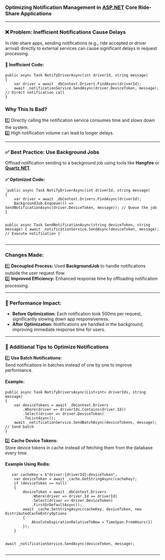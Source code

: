 <h3 id="optimizing-notification-management-in-asp.net-core-ride-share-applications"><strong>Optimizing Notification Management in <a href="http://ASP.NET">ASP.NET</a> Core Ride-Share Applications</strong></h3>
<hr>
<h3 id="❌-problem-inefficient-notifications-cause-delays"><strong>❌ Problem: Inefficient Notifications Cause Delays</strong></h3>
<p>In ride-share apps, sending notifications (e.g., ride accepted or driver arrival) directly to external services can cause significant delays in request processing.</p>
<h4 id="🚫-inefficient-code">🚫 <strong>Inefficient Code:</strong></h4>
<pre><code>public async Task NotifyDriverAsync(int driverId, string message)
{
    var driver = await _dbContext.Drivers.FindAsync(driverId);
    await _notificationService.SendAsync(driver.DeviceToken, message); // Direct notification call
}
</code></pre>
<h3 id="why-this-is-bad"><strong>Why This Is Bad?</strong></h3>
<p>1️⃣ Directly calling the notification service consumes time and slows down the system.<br>
2️⃣ High notification volume can lead to longer delays.</p>
<hr>
<h3 id="✅-best-practice-use-background-jobs"><strong>✅ Best Practice: Use Background Jobs</strong></h3>
<p>Offload notification sending to a background job using tools like <strong>Hangfire</strong> or <strong><a href="http://Quartz.NET">Quartz.NET</a></strong>.</p>
<h4 id="✅-optimized-code">✅ <strong>Optimized Code:</strong></h4>
<pre><code>`public async Task NotifyDriverAsync(int driverId, string message)
{
    var driver = await _dbContext.Drivers.FindAsync(driverId);
    BackgroundJob.Enqueue(() =&gt; SendNotificationAsync(driver.DeviceToken, message)); // Queue the job
}

public async Task SendNotificationAsync(string deviceToken, string message)
{
    await _notificationService.SendAsync(deviceToken, message); // Execute notification
}`
</code></pre>
<hr>
<h3 id="changes-made"><strong>Changes Made:</strong></h3>
<p>1️⃣ <strong>Decoupled Process:</strong> Used <strong>BackgroundJob</strong> to handle notifications outside the user request flow.<br>
2️⃣ <strong>Improved Efficiency:</strong> Enhanced response time by offloading notification processing.</p>
<hr>
<h3 id="🚀-performance-impact"><strong>🚀 Performance Impact:</strong></h3>
<ul>
<li><strong>Before Optimization:</strong> Each notification took 500ms per request, significantly slowing down app responsiveness.</li>
<li><strong>After Optimization:</strong> Notifications are handled in the background, improving immediate response time for users.</li>
</ul>
<hr>
<h3 id="🔧-additional-tips-to-optimize-notifications"><strong>🔧 Additional Tips to Optimize Notifications</strong></h3>
<p>1️⃣ <strong>Use Batch Notifications:</strong><br>
Send notifications in batches instead of one by one to improve performance.</p>
<h4 id="example">Example:</h4>
<pre><code>public async Task NotifyDriversAsync(List&lt;int&gt; driverIds, string message)
{
    var deviceTokens = await _dbContext.Drivers
        .Where(driver =&gt; driverIds.Contains(driver.Id))
        .Select(driver =&gt; driver.DeviceToken)
        .ToListAsync();
    await _notificationService.SendBatchAsync(deviceTokens, message); // Send batch
}
</code></pre>
<p>2️⃣ <strong>Cache Device Tokens:</strong><br>
Store device tokens in cache instead of fetching them from the database every time.</p>
<h4 id="example-using-redis">Example Using Redis:</h4>
<pre><code>   var cacheKey = $"driver:{driverId}:deviceToken";
    var deviceToken = await _cache.GetStringAsync(cacheKey);
    if (deviceToken == null)
    {
        deviceToken = await _dbContext.Drivers
            .Where(driver =&gt; driver.Id == driverId)
            .Select(driver =&gt; driver.DeviceToken)
            .FirstOrDefaultAsync();
        await _cache.SetStringAsync(cacheKey, deviceToken, new DistributedCacheEntryOptions
        {
            AbsoluteExpirationRelativeToNow = TimeSpan.FromHours(1)
        });
    }

await _notificationService.SendAsync(deviceToken, message);
</code></pre>
<hr>

